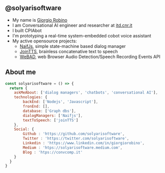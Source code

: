 ## @solyarisoftware

- My name is [Giorgio Robino](https://github.com/solyarisoftware)
- I am Conversational AI engineer and researcher at [itd.cnr.it](http://itd.cnr.it) 
- I built CPIAbot
- I'm prototyping a real-time system-embedded cobot voice assistant
- My active opensource projects:
  - [NaifJs](https://github.com/solyarisoftware/naifjs), simple state-machine based dialog manager
  - [JoinTTS](https://github.com/solyarisoftware/jointts), brainless concatenative text to speech
  - [WeBAD](https://github.com/solyarisoftware/webad), web Browser Audio Detection/Speech Recording Events API

## About me
```javascript
const solyarisoftware = () => {
  return {
    askMeAbout: ['dialog managers', 'chatbots', 'conversational AI'],
    technologies: {
        backEnd: ['Nodejs', 'Javascript'],
        fronEnd: [],
        database: ['Graph dbs'],
        dialogManagers: ['Naifjs'],
        textToSpeech: ['joinTTS']
    },
    Social: {
        Github : 'https://github.com/solyarisoftware',
        Twitter : 'https://twitter.com/solyarisoftware',
        Linkedin : 'https://www.linkedin.com/in/giorgiorobino',
        Medium : 'htps://solyarisoftware.medium.com',
        Blog : 'htps://convcomp.it'
    }
  }
}
```
<!--
**solyarisoftware/solyarisoftware** is a ✨ _special_ ✨ repository because its `README.md` (this file) appears on your GitHub profile.

Here are some ideas to get you started:

- 🔭 I’m currently working on ...
- 🌱 I’m currently learning ...
- 👯 I’m looking to collaborate on ...
- 🤔 I’m looking for help with ...
- 💬 Ask me about ...
- 📫 How to reach me: ...
- 😄 Pronouns: ...
- ⚡ Fun fact: ...

![github stats](https://github-readme-stats.vercel.app/api?username=solyarisoftware&show_icons=true)

| stats | Languages |
| ----- | --------- |
| [![Anurag's GitHub stats](https://github-readme-stats.vercel.app/api?username=solyarisoftware&count_private=true&show_icons=true&custom_title=GitHub%20Profile%20Summary&include_all_commits=true&hide_border=true&hide_rank=true&theme=blueberry)](https://github.com/anuraghazra/github-readme-stats) | [![Top Langs](https://github-readme-stats.vercel.app/api/top-langs/?username=solyarisoftware&theme=blueberry)](https://github.com/anuraghazra/github-readme-stats) |



## 📫 How to reach me
[![](https://img.shields.io/badge/giorgio.robino@gmail.com-red)](mailto:giorgio.robino@gmail.com)
-->
